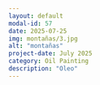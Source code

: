 ```yaml
---
layout: default
modal-id: 57
date: 2025-07-25
img: montañas/3.jpg
alt: "montañas"
project-date: July 2025
category: Oil Painting
description: "Oleo"
---
```

